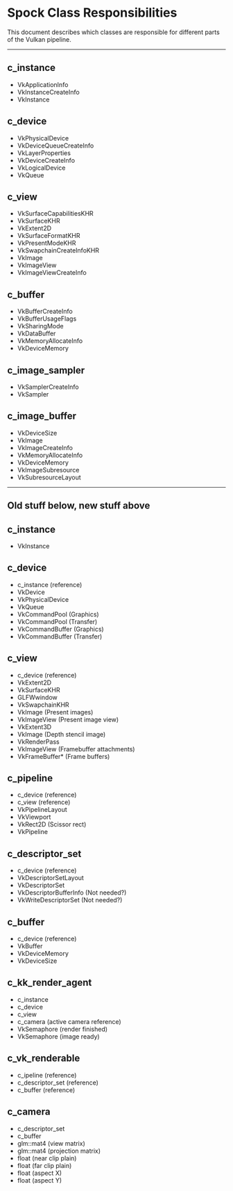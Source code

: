 # Spock Class Responsibilities
This document describes which classes are responsible for different parts of the Vulkan pipeline. 

---

## c_instance
* VkApplicationInfo
* VkInstanceCreateInfo
* VkInstance

## c_device
* VkPhysicalDevice
* VkDeviceQueueCreateInfo
* VkLayerProperties
* VkDeviceCreateInfo
* VkLogicalDevice
* VkQueue

## c_view
* VkSurfaceCapabilitiesKHR
* VkSurfaceKHR
* VkExtent2D
* VkSurfaceFormatKHR
* VkPresentModeKHR
* VkSwapchainCreateInfoKHR
* VkImage
* VkImageView
* VkImageViewCreateInfo


## c_buffer
* VkBufferCreateInfo
* VkBufferUsageFlags
* VkSharingMode
* VkDataBuffer
* VkMemoryAllocateInfo
* VkDeviceMemory

## c_image_sampler
* VkSamplerCreateInfo
* VkSampler

## c_image_buffer
* VkDeviceSize
* VkImage
* VkImageCreateInfo
* VkMemoryAllocateInfo
* VkDeviceMemory
* VkImageSubresource
* VkSubresourceLayout








---
Old stuff below, new stuff above
---

## c_instance
* VkInstance

## c_device
* c_instance (reference)
* VkDevice
* VkPhysicalDevice
* VkQueue
* VkCommandPool (Graphics)
* VkCommandPool (Transfer)
* VkCommandBuffer (Graphics)
* VkCommandBuffer (Transfer)

## c_view
* c_device (reference)
* VkExtent2D
* VkSurfaceKHR
* GLFWwindow
* VkSwapchainKHR
* VkImage (Present images)
* VkImageView (Present image view)
* VkExtent3D
* VkImage (Depth stencil image)
* VkRenderPass
* VkImageView (Framebuffer attachments)
* VkFrameBuffer* (Frame buffers)

## c_pipeline
* c_device (reference)
* c_view (reference)
* VkPipelineLayout
* VkViewport
* VkRect2D (Scissor rect)
* VkPipeline

## c_descriptor_set
* c_device (reference)
* VkDescriptorSetLayout
* VkDescriptorSet
* VkDescriptorBufferInfo (Not needed?)
* VkWriteDescriptorSet (Not needed?)

## c_buffer
* c_device (reference)
* VkBuffer
* VkDeviceMemory
* VkDeviceSize

## c_kk_render_agent
* c_instance
* c_device
* c_view
* c_camera (active camera reference)
* VkSemaphore (render finished)
* VkSemaphore (image ready)

## c_vk_renderable
* c_ipeline (reference)
* c_descriptor_set (reference)
* c_buffer (reference)

## c_camera
* c_descriptor_set
* c_buffer
* glm::mat4 (view matrix)
* glm::mat4 (projection matrix)
* float (near clip plain)
* float (far clip plain)
* float (aspect X)
* float (aspect Y)